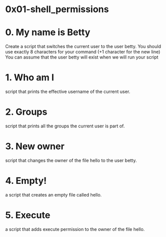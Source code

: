 # 0x01-shell_permissions

# 0. My name is Betty
Create a script that switches the current user to the user betty.
	You should use exactly 8 characters for your command (+1 character for the new line)
	You can assume that the user betty will exist when we will run your script

# 1. Who am I
script that prints the effective username of the current user.

# 2. Groups
script that prints all the groups the current user is part of.

# 3. New owner
script that changes the owner of the file hello to the user betty.

# 4. Empty!
a script that creates an empty file called hello.

# 5. Execute
a script that adds execute permission to the owner of the file hello.
